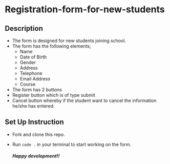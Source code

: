 # Registration-form-for-new-students
## Description
- The form is designed for new students joining school.
- The form has the following elements;
  - Name
  - Date of Birth
  - Gender
  - Address
  - Telephone
  - Email Address
  - Course
- The form has 2 buttons
- Register button which is of type submit
- Cancel button whereby if the student want to cancel the information he/she has entered.
## Set Up Instruction
- Fork and clone this repo.
- Run ```code .``` in your terminal to start working on the form.

  ##### Happy development!!
